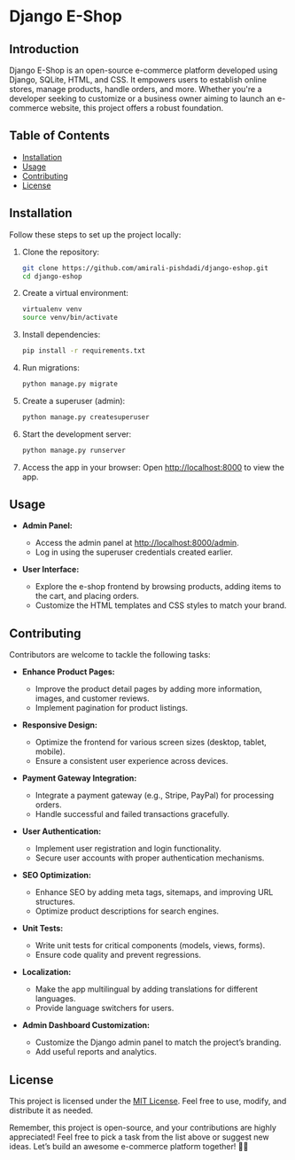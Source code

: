 # Django E-Shop

## Introduction
Django E-Shop is an open-source e-commerce platform developed using Django, SQLite, HTML, and CSS. It empowers users to establish online stores, manage products, handle orders, and more. Whether you're a developer seeking to customize or a business owner aiming to launch an e-commerce website, this project offers a robust foundation.

## Table of Contents
- [Installation](#installation)
- [Usage](#usage)
- [Contributing](#contributing)
- [License](#license)

## Installation
Follow these steps to set up the project locally:

1. Clone the repository:
   ```bash
   git clone https://github.com/amirali-pishdadi/django-eshop.git
   cd django-eshop
   ```

2. Create a virtual environment:
   ```bash
   virtualenv venv
   source venv/bin/activate
   ```

3. Install dependencies:
   ```bash
   pip install -r requirements.txt
   ```

4. Run migrations:
   ```bash
   python manage.py migrate
   ```

5. Create a superuser (admin):
   ```bash
   python manage.py createsuperuser
   ```

6. Start the development server:
   ```bash
   python manage.py runserver
   ```

7. Access the app in your browser: Open [http://localhost:8000](http://localhost:8000) to view the app.

## Usage
- **Admin Panel:**
  - Access the admin panel at [http://localhost:8000/admin](http://localhost:8000/admin).
  - Log in using the superuser credentials created earlier.

- **User Interface:**
  - Explore the e-shop frontend by browsing products, adding items to the cart, and placing orders.
  - Customize the HTML templates and CSS styles to match your brand.

## Contributing
Contributors are welcome to tackle the following tasks:

- **Enhance Product Pages:**
  - Improve the product detail pages by adding more information, images, and customer reviews.
  - Implement pagination for product listings.

- **Responsive Design:**
  - Optimize the frontend for various screen sizes (desktop, tablet, mobile).
  - Ensure a consistent user experience across devices.

- **Payment Gateway Integration:**
  - Integrate a payment gateway (e.g., Stripe, PayPal) for processing orders.
  - Handle successful and failed transactions gracefully.

- **User Authentication:**
  - Implement user registration and login functionality.
  - Secure user accounts with proper authentication mechanisms.

- **SEO Optimization:**
  - Enhance SEO by adding meta tags, sitemaps, and improving URL structures.
  - Optimize product descriptions for search engines.

- **Unit Tests:**
  - Write unit tests for critical components (models, views, forms).
  - Ensure code quality and prevent regressions.

- **Localization:**
  - Make the app multilingual by adding translations for different languages.
  - Provide language switchers for users.

- **Admin Dashboard Customization:**
  - Customize the Django admin panel to match the project’s branding.
  - Add useful reports and analytics.

## License
This project is licensed under the [MIT License](LICENSE). Feel free to use, modify, and distribute it as needed.

Remember, this project is open-source, and your contributions are highly appreciated! Feel free to pick a task from the list above or suggest new ideas. Let’s build an awesome e-commerce platform together! 🛒🌟
